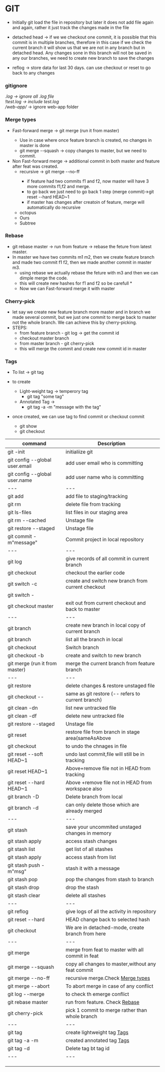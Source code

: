 # GIT

* Initially git load the file in repository but later it does not add file again and again, rather it just track the changes made in the file  
 
* detached head -> if we we checkout one commit, it is possible that this commit is in multiple branches, therefore in this case if we check the current branch it will show us that we are not in any branch but in detached head. Any changes sone in this branch will not be saved in any our branches, we need to create new branch to save the changes  

* reflog -> store data for last 30 days. can use checkout or reset to go back to any changes
### gitignore

*.log ->  ignore all .log file   
!test.log -> include test.log  
/web-app/* -> ignore web-app folder  

### Merge types

* Fast-forward merge -> git merge <featureBranch> (run it from master) 
	* Use in case where once feature branch is created, no changes in master is done  
	* git merge --squash <feature branch name> -> copy changes to master, but we need to commit.  
* Non Fast-forward merge -> additional commit in both master and feature after feat was created.  
	* recursive ->  git merge --no-ff <feature bransch name>
		* if feature had two commits f1 and f2, now master will have 3 more commits f1,f2 and merge.
		* to go back we just need to go back 1 step (merge commit)->git reset --hard HEAD~1
		* if master has changes after creatoin of feature, merge will automatically do recursive
	* octopus
	* Ours
	* Subtree
### Rebase

* git rebase master  -> run from feature -> rebase the feture from latest master.
* In master we have two  commits m1 m2, then we create feature branch and made two commit f1 f2, then we made another commit in master m3.
	* using rebase we actually rebase the feture with m3 and then we can dimple merge the code.
	* this will create new hashes for f1 and f2 so be carefull *
	* Now we can Fast-forward merge it with master
	

### Cherry-pick

* let say we create new feature branch more master and in branch we made several commit, but we just one commit to merge back to master not the whole branch. We can achieve this by cherry-picking. 
* STEPS:  
	* from feature branch -  git log -> get the commit id
	* checkout master branch
	* from master branch - git cherry-pick <commit-id>
	* this will merge the commit and create new commit id in master

### Tags
* To list -> git tag

* to create
	* Light-weight tag -> temperory tag
		* git tag "some tag" <commitId for which you want to create tag>
	* Annotated Tag -> 
		* git tag -a <some tag> -m "message with the tag"

* once created, we can use tag to find commit or checkout commit
	* git show <tag>
	* git checkout <tag>


|command										| Description   									|
| ---											| ---												|
|git -init										|initialiize git									|
|git config --global user.email <email>			| add user email who is committing					|
|git config --global user.name <name>			| add user name who is committing					|
| ---											| ---												|
|git add <file>									| add file to staging/tracking						|
|git rm <file>									| delete file from tracking							|
|git ls-files									| list files in our staging area					|
|git rm --cached <file>							| Unstage file										|
|git restore --staged <file>					| Unstage file										|
|git commit -m"message"							| Commit project in local repository				|
| ---											| ---												|
|git log										| give records of all commit in current branch		|
|git checkout <commit id from log>				| checkout the earlier code							|
|git switch -c <new Branch Name>				| create and switch new branch from current checkout|
|git switch -									||										
|git checkout master							| exit out from current checkout and back to master	| 
| ---											| ---												|
|git branch <branch >							| create new branch in local copy of current branch	|
|git branch										| list all the branch in local						|
|git checkout <branchName>						| Switch branch										|
|git checkout -b <branch name>					| create and switch to new branch					|
|git merge <featureBranch> (run it from master) | merge the current branch from feature branch		|
| ---											| ---												|
|git restore <file name> 						| delete changes & restore unstaged file			|
|git checkout -- <fileName>						| same as git restore (-- refers to current branch)	|
|git clean -dn									| list new untracked file							|
|git clean -df									| delete new untracked file							|
|git restore --staged <file>					| Unstage file										|
|git reset <filename>							| restore file from branch in stage area(sameAsAbove|
|git checkout <filename>						| to undo the chnages in file						|
|git reset --soft HEAD~1						| undo last commit,file will still be in tracking	|
|git reset HEAD~1								| Above+remove file not in HEAD from tracking		|
|git reset --hard HEAD~1						| Above +remove file not in HEAD from workspace also|
|git branch -D <branch Name1 branchName2>		| Delete branch from local							|
|git branch -d <branchName>						| can only delete those which are already merged	|
| ---											| ---												|
|git stash										| save your uncommited unstaged changes in memory	|
|git stash apply								| access stash changes								|
|git stash list									| get list of all stashes							|
|git stash apply <index>						| access stash from list							|
|git stash push -m"msg"							| stash it with a message							|
|git stash pop <index>							| pop the changes from stash to branch				|
|git stash drop <index>							| drop the stash									|
|git stash clear								| delete all stashes								|
| ---											| ---												|
|git reflog										| give logs of all the activity in repository		|
|git reset --hard <hashfrom reflog> 			| HEAD change back to selected hash					|
|git checkout <hash from reflog>				| We are in detached-mode, create branch from here	|
| --- 											| --- 												|
|git merge <featureBranch>						| merge from feat to master with all commit in feat	|
|git merge --squash <featureBranch>				| copy all changes to master,without any feat commit|
|git merge --no-ff <feature bransch name>		| recursive merge.Check [Merge types](#Merge-types)	|
|git merge --abort								| To abort merge in case of any conflict			|
|git log --merge								| to check th emerge conflict						|
|git rebase master								| run from feature. Check [Rebase](#Rebase)			|
|git cherry-pick <commitId from featureBranch>	| pick 1 commit to merge rather than whole branch	|
| --- 											| --- 												|
|git tag <tag> <commitId>						| create lightweight tag [Tags](#Tags)				|
|git tag -a <tag> -m <message>					| created annotated tag	[Tags](#Tags)				|
|git tag -d <tag>								| Delete tag bt tag id								|
| --- 											| --- 												|
|||
|||
||| 























